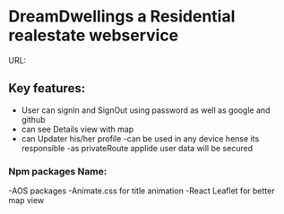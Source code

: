 # DreamDwellings a Residential realestate webservice

URL:

## Key features:

- User can signIn and SignOut using password as well as google and github
- can see Details view with map
- can Updater his/her profile
  -can be used in any device hense its responsible
  -as privateRoute applide user data will be secured

### Npm packages Name:

-AOS packages
-Animate.css for title animation
-React Leaflet for better map view
